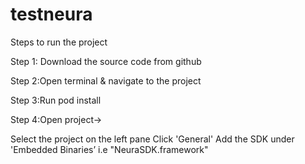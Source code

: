 # testneura

Steps to run the project

Step 1: Download the source code from github

Step 2:Open terminal & navigate to the project

Step 3:Run pod install

Step 4:Open project->

Select the project on the left pane
Click 'General'
Add the SDK under 'Embedded Binaries’ i.e "NeuraSDK.framework"
